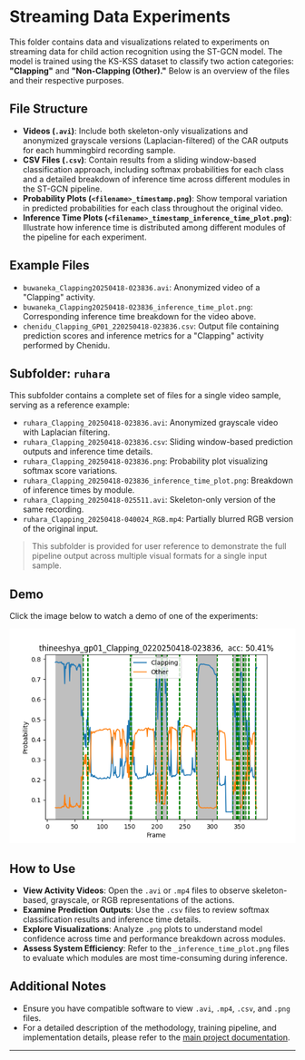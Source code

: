 # Streaming Data Experiments

This folder contains data and visualizations related to experiments on streaming data for child action recognition using the ST-GCN model. The model is trained using the KS-KSS dataset to classify two action categories: **"Clapping"** and **"Non-Clapping (Other)."** Below is an overview of the files and their respective purposes.

## File Structure

- **Videos (`.avi`)**: Include both skeleton-only visualizations and anonymized grayscale versions (Laplacian-filtered) of the CAR outputs for each hummingbird recording sample.
- **CSV Files (`.csv`)**: Contain results from a sliding window-based classification approach, including softmax probabilities for each class and a detailed breakdown of inference time across different modules in the ST-GCN pipeline.
- **Probability Plots (`<filename>_timestamp.png`)**: Show temporal variation in predicted probabilities for each class throughout the original video.
- **Inference Time Plots (`<filename>_timestamp_inference_time_plot.png`)**: Illustrate how inference time is distributed among different modules of the pipeline for each experiment.

## Example Files

- `buwaneka_Clapping20250418-023836.avi`: Anonymized video of a "Clapping" activity.
- `buwaneka_Clapping20250418-023836_inference_time_plot.png`: Corresponding inference time breakdown for the video above.
- `chenidu_Clapping_GP01_220250418-023836.csv`: Output file containing prediction scores and inference metrics for a "Clapping" activity performed by Chenidu.

## Subfolder: `ruhara`

This subfolder contains a complete set of files for a single video sample, serving as a reference example:

- `ruhara_Clapping_20250418-023836.avi`: Anonymized grayscale video with Laplacian filtering.
- `ruhara_Clapping_20250418-023836.csv`: Sliding window-based prediction outputs and inference time details.
- `ruhara_Clapping_20250418-023836.png`: Probability plot visualizing softmax score variations.
- `ruhara_Clapping_20250418-023836_inference_time_plot.png`: Breakdown of inference times by module.
- `ruhara_Clapping_20250418-025511.avi`: Skeleton-only version of the same recording.
- `ruhara_Clapping_20250418-040024_RGB.mp4`: Partially blurred RGB version of the original input.

> This subfolder is provided for user reference to demonstrate the full pipeline output across multiple visual formats for a single input sample.

## Demo

Click the image below to watch a demo of one of the experiments:

[![Watch the demo](https://github.com/sankamohotttala/ST_GNN_HAR_DEML/blob/main/streaming_data_experiments/thineeshya_gp01_Clapping_0220250418-023836.png)](https://drive.google.com/file/d/1RygsaYG35ujVMmeMeJHJfbGFkEaXWdjN/view)

## How to Use

- **View Activity Videos**: Open the `.avi` or `.mp4` files to observe skeleton-based, grayscale, or RGB representations of the actions.
- **Examine Prediction Outputs**: Use the `.csv` files to review softmax classification results and inference time details.
- **Explore Visualizations**: Analyze `.png` plots to understand model confidence across time and performance breakdown across modules.
- **Assess System Efficiency**: Refer to the `_inference_time_plot.png` files to evaluate which modules are most time-consuming during inference.

## Additional Notes

- Ensure you have compatible software to view `.avi`, `.mp4`, `.csv`, and `.png` files.
- For a detailed description of the methodology, training pipeline, and implementation details, please refer to the [main project documentation](https://github.com/sankamohotttala/ST_GNN_HAR_DEML).

---
